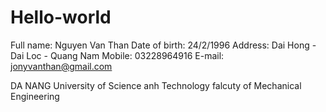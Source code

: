 # Hello-world
Full name: Nguyen Van Than
Date of birth: 24/2/1996
Address: Dai Hong - Dai Loc - Quang Nam
Mobile: 03228964916
E-mail: jonyvanthan@gmail.com

DA NANG University of Science anh Technology falcuty of Mechanical Engineering
